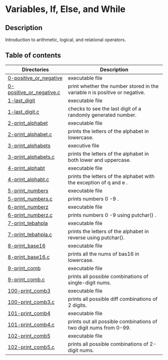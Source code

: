 # Variables, If, Else, and While

## Description
Introduction to arithmetic, logical, and relational operators. 

## Table of contents

Directories | Description
----------- | -----------
[0-positive_or_negative](./0-positive_or_negative) | executable file
[0-positive_or_negative.c](./0-positive_or_negative.c) | print whether the number stored in the variable n is positive or negative.
[1-last_digit](./1-last_digit) | executable file
[1-last_digit.c](./1-last_digit.c) | checks to see the last digit of a randomly generated number.
[2-print_alphabet](./2-print_alphabet) | executable file
[2-print_alphabet.c](./2-print_alphabet.c) | prints the letters of the alphabet in lowercase.
[3-print_alphabets](./3-print_alphabets) | executive file
[3-print_alphabets.c](./3-print_alphabets.c) | prints the letters of the alphabet in both lower and uppercase.
[4-print_alphabt](./4-print_alphabt) | executable file
[4-print_alphabt.c](./4-print_alphabt.c) | prints the letters of the alphabet with the exception of q and e .
[5-print_numbers](./5-print_numbers) | executable file 
[5-print_numbers.c](./5-print_numbers.c) | prints numbers 0 -9 .
[6-print_numberz](./6-print_numberz) | executable file
[6-print_numberz.c](./6-print_numberz.c) | prints numbers 0 -9 using putchar() .
[7-print_tebahpla](7-print_tebahpla) | executable file
[7-print_tebahpla.c](./7-print_tebahpla.c) | prints the letters of the alphabet in reverse using putchar().
[8-print_base16](./8-print_base16) | executable file
[8-print_base16.c](./8-print_base16.c) | prints all the nums of bas16 in lowercase.
[9-print_comb](./9-print_comb) | executable file
[9-print_comb.c](./9-print_comb.c) | prints all possible combinations of single-digit nums.
[100-print_comb3](./100-print_comb3) | executable file
[100-print_comb3.c](./100-print_comb3.c) | prints all possible diff combinations of 2 digits.
[101-print_comb4](./101-print_comb4) | executable file
[101-print_comb4.c](./101-print_comb4.c) | prints out all possible combinations of two digit nums from 0-99.
[102-print_comb5](./102-print_comb5) | executable file
[102-print_comb5.c](./102-print_comb5.c) | prints all possible combinations of 2-digit nums.

